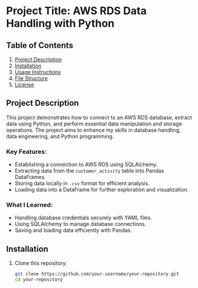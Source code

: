 # Project Title: AWS RDS Data Handling with Python

## Table of Contents
1. [Project Description](#project-description)
2. [Installation](#installation)
3. [Usage Instructions](#usage-instructions)
4. [File Structure](#file-structure)
5. [License](#license)

## Project Description
This project demonstrates how to connect to an AWS RDS database, extract data using Python, and perform essential data manipulation and storage operations. The project aims to enhance my skills in database handling, data engineering, and Python programming.

### Key Features:
- Establishing a connection to AWS RDS using SQLAlchemy.
- Extracting data from the `customer_activity` table into Pandas DataFrames.
- Storing data locally in `.csv` format for efficient analysis.
- Loading data into a DataFrame for further exploration and visualization.

### What I Learned:
- Handling database credentials securely with YAML files.
- Using SQLAlchemy to manage database connections.
- Saving and loading data efficiently with Pandas.

## Installation
1. Clone this repository:
   ```bash
   git clone https://github.com/your-username/your-repository.git
   cd your-repository